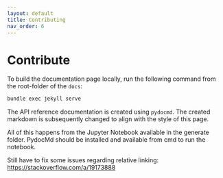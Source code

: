 ```yaml
---
layout: default
title: Contributing
nav_order: 6
---
```


# Contribute

To build the documentation page locally, run the following command from the root-folder of the `docs`:

```bash
bundle exec jekyll serve
```

The API reference documentation is created using `pydocmd`. The created markdown is subsequently changed to align with the style of this page. 


All of this happens from the Jupyter Notebook available in the generate folder. PydocMd should be installed and available from cmd to run the notebook.

Still have to fix some issues regarding relative linking: https://stackoverflow.com/a/19173888